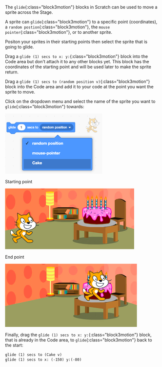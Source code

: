 The `glide`{:class="block3motion"} blocks in Scratch can be used to move a sprite across the Stage. 

A sprite can `glide`{:class="block3motion"} to a specific point (coordinates), a `random postion`{:class="block3motion"}, the `mouse pointer`{:class="block3motion"}, or to another sprite.

Positon your sprites in their starting points then select the sprite that is going to glide. 

Drag a `glide (1) secs to x: y:`{:class="block3motion"} block into the Code area but don't attach it to any other blocks yet. This block has the coordinates of the starting point and will be used later to make the sprite return.

Drag a `glide (1) secs to (random position v)`{:class="block3motion"} block into the Code area and add it to your code at the point you want the sprite to move. 

Click on the dropdown menu and select the name of the sprite you want to `glide`{:class="block3motion"} towards:

![The drop down menu for the glide block showing other sprites in the list.](images/glide-menu.png)

Starting point

![The Stage with both cat and cake sprites in their starting position.](images/example-start.png)

End point

![The Stage showing the cat sprite has glided to the cake sprite.](images/example-end.png)

Finally, drag the `glide (1) secs to x: y:`{:class="block3motion"} block, that is already in the Code area, to `glide`{:class="block3motion"} back to the start: 

```blocks3
glide (1) secs to (Cake v)
glide (1) secs to x: (-150) y:(-80)
```

